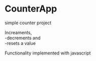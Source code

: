 # CounterApp
<p> simple counter project</p>
 <h4Features</h4>
 
  Increaments,</br> 
 -decrements and </br>
 -resets a value </p>
<p> Functionality implemented with javascript </p>
